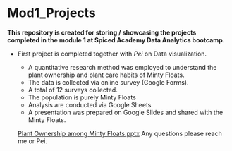 # Mod1_Projects
**This repository is created for storing  / showcasing the projects completed in the module 1 at Spiced Academy Data Analytics bootcamp.<br>**

- First project is completed together with *Pei* on Data visualization.
  - A quantitative research method was employed to understand the plant ownership and plant care habits of Minty Floats.
  - The data is collected via online survey (Google Forms).
  - A total of 12 surveys collected.
  - The population is purely Minty Floats
  - Analysis are conducted via Google Sheets
  - A presentation was prepared on Google Slides and shared with the Minty Floats. <br>
  
  [Plant Ownership among Minty Floats.pptx](https://github.com/user-attachments/files/15589077/Plant.Ownership.among.Minty.Floats.pptx)
Any questions please reach me or Pei.
